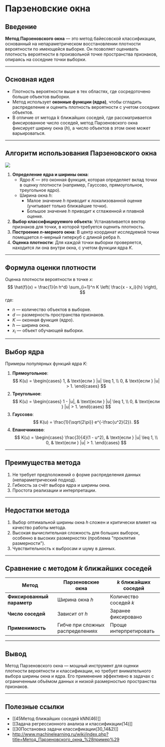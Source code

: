 # Парзеновские окна

## Введение
**Метод Парзеновского окна** — это метод байесовской классификации, основанный на непараметрическом восстановлении плотности вероятности по имеющейся выборке. Он позволяет оценивать плотность вероятности в произвольной точке пространства признаков, опираясь на соседние точки выборки.

---

## Основная идея
- Плотность вероятности выше в тех областях, где сосредоточено больше объектов выборки.
- Метод использует **оконные функции (ядра)**, чтобы сгладить распределение и оценить плотность вероятности с учетом соседних объектов.
- В отличие от метода $k$ ближайших соседей, где рассматривается фиксированное число соседей, метод Парзеновского окна фиксирует ширину окна ($h$), а число объектов в этом окне может варьироваться.

---

## Алгоритм использования Парзеновского окна
**![](https://lh7-rt.googleusercontent.com/docsz/AD_4nXewCdNuljXt01_RabyCzuC3lFyHuzqv8KZhcTmGlnRFh74xH6DItBCx_G1sK5qym9p1oT5iOJnmtFkBIdsHB1tIp_ci_DekN1DtGmY_fMKyW9x-NbfhN4DamWI04lzFm3Pjrrz15juD_HQV1M4Lcwke0byX?key=C1AMzwFdvttb7H1YBkknyQ)**
1. **Определение ядра и ширины окна**:
   - Ядро $K$ — это оконная функция, которая определяет вклад точки в оценку плотности (например, Гауссово, прямоугольное, треугольное ядро).
   - Ширина окна $h$:
     - Малое значение $h$ приводит к локализованной оценке (учитывает только ближайшие точки).
     - Большое значение $h$ приводит к сглаженной и плавной оценке.
2. **Выбор классифицируемого объекта**: Устанавливается вектор признаков для точки, в которой требуется оценить плотность.
3. **Построение $n$-мерного окна**: В центр координат исследуемой точки помещается $n$-мерный гиперкуб с длиной ребра $h$.
4. **Оценка плотности**: Для каждой точки выборки проверяется, находится ли она внутри окна, с учетом функции ядра $K$.

---

## Формула оценки плотности
Оценка плотности вероятности в точке $x$:
$$
\hat{f}(x) = \frac{1}{n h^d} \sum_{i=1}^n K \left( \frac{x - x_i}{h} \right),
$$
где:
- $n$ — количество объектов в выборке.
- $d$ — размерность пространства признаков.
- $K$ — оконная функция (ядро).
- $h$ — ширина окна.
- $x_i$ — объект обучающей выборки.

---

## Выбор ядра
Примеры популярных функций ядра $K$:
1. **Прямоугольное**:
   $$
   K(u) =
   \begin{cases}
   1, & \text{если } |u| \leq 1, \\
   0, & \text{если } |u| > 1.
   \end{cases}
   $$
2. **Треугольное**:
   $$
   K(u) =
   \begin{cases}
   1 - |u|, & \text{если } |u| \leq 1, \\
   0, & \text{если } |u| > 1.
   \end{cases}
   $$
3. **Гауссово**:
   $$
   K(u) = \frac{1}{\sqrt{2\pi}} e^{-\frac{u^2}{2}}.
   $$
4. **Епанечниково**:
   $$
   K(u) =
   \begin{cases}
   \frac{3}{4}(1 - u^2), & \text{если } |u| \leq 1, \\
   0, & \text{если } |u| > 1.
   \end{cases}
   $$

---

## Преимущества метода
1. Не требует предположений о форме распределения данных (непараметрический подход).
2. Гибкость за счёт выбора ядра и ширины окна.
3. Простота реализации и интерпретации.

---

## Недостатки метода
1. Выбор оптимальной ширины окна $h$ сложен и критически влияет на качество работы метода.
2. Высокая вычислительная сложность для больших выборок, особенно в высоких размерностях (проблема "проклятия размерности").
3. Чувствительность к выбросам и шуму в данных.

---

## Сравнение с методом $k$ ближайших соседей
| Метод                      | Парзеновские окна                | $k$ ближайших соседей               |
|----------------------------|-----------------------------------|--------------------------------------|
| **Фиксированный параметр** | Ширина окна $h$                  | Количество соседей $k$              |
| **Число соседей**          | Зависит от $h$                   | Заранее фиксировано                 |
| **Применимость**           | Гибче при сложных распределениях | Проще интерпретировать              |

---

## Вывод
Метод Парзеновского окна — мощный инструмент для оценки плотности вероятности и классификации, но требует внимательного выбора ширины окна и ядра. Его применение эффективно в задачах с ограниченным объёмом данных и низкой размерностью пространства признаков.

---

## Полезные ссылки
- [[45Метод ближайших соседей kNN(46)]]
- [[Задача регрессионного анализа и классификации(14)]]
- [[30Постановка задачи классификации(30_14&2)]]
- http://www.machinelearning.ru/wiki/index.php?title=Метод_Парзеновского_окна_%28пример%29
